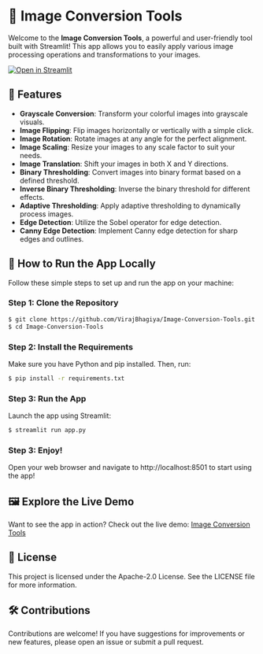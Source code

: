 # 🎨 Image Conversion Tools

Welcome to the **Image Conversion Tools**, a powerful and user-friendly tool built with Streamlit! This app allows you to easily apply various image processing operations and transformations to your images.

[![Open in Streamlit](https://static.streamlit.io/badges/streamlit_badge_black_white.svg)](https://toolsforimage.streamlit.app/)

## 🌟 Features

- **Grayscale Conversion**: Transform your colorful images into grayscale visuals.
- **Image Flipping**: Flip images horizontally or vertically with a simple click.
- **Image Rotation**: Rotate images at any angle for the perfect alignment.
- **Image Scaling**: Resize your images to any scale factor to suit your needs.
- **Image Translation**: Shift your images in both X and Y directions.
- **Binary Thresholding**: Convert images into binary format based on a defined threshold.
- **Inverse Binary Thresholding**: Inverse the binary threshold for different effects.
- **Adaptive Thresholding**: Apply adaptive thresholding to dynamically process images.
- **Edge Detection**: Utilize the Sobel operator for edge detection.
- **Canny Edge Detection**: Implement Canny edge detection for sharp edges and outlines.


## 🚀 How to Run the App Locally

Follow these simple steps to set up and run the app on your machine:

### Step 1: Clone the Repository

```bash
$ git clone https://github.com/VirajBhagiya/Image-Conversion-Tools.git
$ cd Image-Conversion-Tools
```

### Step 2: Install the Requirements

Make sure you have Python and pip installed. Then, run:

```bash
$ pip install -r requirements.txt
```

### Step 3: Run the App

Launch the app using Streamlit:

```bash
$ streamlit run app.py
```

### Step 3: Enjoy!

Open your web browser and navigate to http://localhost:8501 to start using the app!


## 🖼️ Explore the Live Demo
Want to see the app in action? Check out the live demo: [Image Conversion Tools](https://toolsforimage.streamlit.app/)


## 📄 License
This project is licensed under the Apache-2.0 License. See the LICENSE file for more information.


## 🛠️ Contributions
Contributions are welcome! If you have suggestions for improvements or new features, please open an issue or submit a pull request.